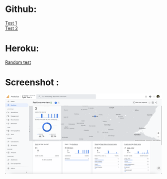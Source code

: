 # Github:
<a href="https://dtkachuk28.github.io/split-test/test1">Test 1</a></br>
<a href="https://dtkachuk28.github.io/split-test/test2">Test 2</a>

# Heroku:
<a href="https://split-test-info3130.herokuapp.com/">Random test</a>

# Screenshot :
<img src="GA.png" alt="GA Screenshot">
